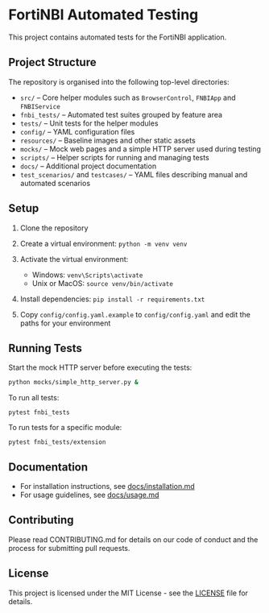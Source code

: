 # FortiNBI Automated Testing

This project contains automated tests for the FortiNBI application.

## Project Structure

The repository is organised into the following top-level directories:

- `src/` – Core helper modules such as `BrowserControl`, `FNBIApp` and `FNBIService`
- `fnbi_tests/` – Automated test suites grouped by feature area
- `tests/` – Unit tests for the helper modules
- `config/` – YAML configuration files
- `resources/` – Baseline images and other static assets
- `mocks/` – Mock web pages and a simple HTTP server used during testing
- `scripts/` – Helper scripts for running and managing tests
- `docs/` – Additional project documentation
- `test_scenarios/` and `testcases/` – YAML files describing manual and automated scenarios

## Setup

1. Clone the repository
2. Create a virtual environment: `python -m venv venv`
3. Activate the virtual environment:
   - Windows: `venv\Scripts\activate`
   - Unix or MacOS: `source venv/bin/activate`
4. Install dependencies: `pip install -r requirements.txt`

5. Copy `config/config.yaml.example` to `config/config.yaml` and edit the paths for your environment


## Running Tests

Start the mock HTTP server before executing the tests:

```bash
python mocks/simple_http_server.py &
```

To run all tests:

```
pytest fnbi_tests
```

To run tests for a specific module:

```
pytest fnbi_tests/extension
```

## Documentation

- For installation instructions, see [docs/installation.md](docs/installation.md)
- For usage guidelines, see [docs/usage.md](docs/usage.md)

## Contributing

Please read CONTRIBUTING.md for details on our code of conduct and the process for submitting pull requests.

## License

This project is licensed under the MIT License - see the [LICENSE](LICENSE) file for details.
